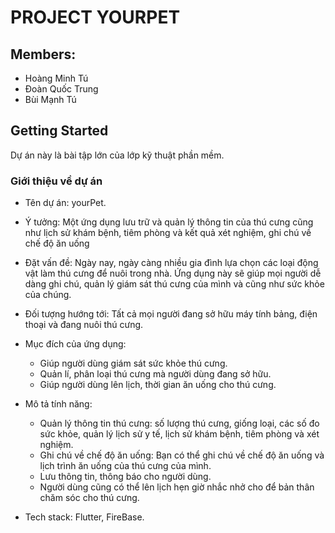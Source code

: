 # PROJECT YOURPET

## Members:
   - Hoàng Minh Tú
   - Đoàn Quốc Trung
   - Bùi Mạnh Tú
    
## Getting Started

Dự án này là bài tập lớn của lớp kỹ thuật phần mềm.

### Giới thiệu về dự án
- Tên dự án: yourPet.
- Ý tưởng: Một ứng dụng lưu trữ và quản lý thông tin của thú cưng cũng như lịch sử khám bệnh, tiêm phòng và kết quả xét nghiệm, ghi chú về chế độ ăn uống
- Đặt vấn đề: Ngày nay, ngày càng nhiều gia đình lựa chọn các loại động vật làm thú cưng để nuôi trong nhà. Ứng dụng này sẽ giúp mọi người dễ dàng ghi chú, quản lý giám sát thú cưng của mình và cũng như sức khỏe của chúng.

- Đối tượng hướng tới: Tất cả mọi người đang sở hữu máy tính bảng, điện thoại và đang nuôi thú cưng.

- Mục đích của ứng dụng:
    + Giúp người dùng giám sát sức khỏe thú cưng.
    + Quản lí, phân loại thú cưng mà người dùng đang sở hữu.
	+ Giúp người dùng lên lịch, thời gian ăn uống cho thú cưng.
	
- Mô tả tính năng: 
    - Quản lý thông tin thú cưng: số lượng thú cưng, giống loại, các số đo sức khỏe, quản lý lịch sử y tế, lịch sử khám bệnh, tiêm phòng và xét nghiệm.
    - Ghi chú về chế độ ăn uống: Bạn có thể ghi chú về chế độ ăn uống và lịch trình ăn uống của thú cưng của mình.
    - Lưu thông tin, thông báo cho người dùng.
    - Người dùng cũng có thể lên lịch hẹn giờ nhắc nhở cho để bản thân chăm sóc cho thú cưng.

- Tech stack: Flutter, FireBase.
